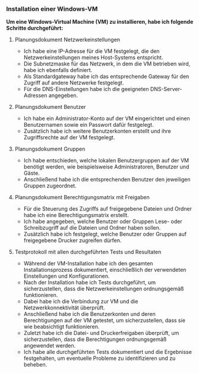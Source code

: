 ### Installation einer Windows-VM

**Um eine Windows-Virtual Machine (VM) zu installieren, habe ich folgende Schritte durchgeführt:**

1. Planungsdokument Netzwerkeinstellungen
   - Ich habe eine IP-Adresse für die VM festgelegt, die den Netzwerkeinstellungen meines Host-Systems entspricht.
   - Die Subnetzmaske für das Netzwerk, in dem die VM betrieben wird, habe ich ebenfalls definiert.
   - Als Standardgateway habe ich das entsprechende Gateway für den Zugriff auf andere Netzwerke festgelegt.
   - Für die DNS-Einstellungen habe ich die geeigneten DNS-Server-Adressen angegeben.

2. Planungsdokument Benutzer
   - Ich habe ein Administrator-Konto auf der VM eingerichtet und einen Benutzernamen sowie ein Passwort dafür festgelegt.
   - Zusätzlich habe ich weitere Benutzerkonten erstellt und ihre Zugriffsrechte auf der VM festgelegt.

3. Planungsdokument Gruppen
   - Ich habe entschieden, welche lokalen Benutzergruppen auf der VM benötigt werden, wie beispielsweise Administratoren, Benutzer und Gäste.
   - Anschließend habe ich die entsprechenden Benutzer den jeweiligen Gruppen zugeordnet.

4. Planungsdokument Berechtigungsmatrix mit Freigaben
   - Für die Steuerung des Zugriffs auf freigegebene Dateien und Ordner habe ich eine Berechtigungsmatrix erstellt.
   - Ich habe angegeben, welche Benutzer oder Gruppen Lese- oder Schreibzugriff auf die Dateien und Ordner haben sollen.
   - Zusätzlich habe ich festgelegt, welche Benutzer oder Gruppen auf freigegebene Drucker zugreifen dürfen.

5. Testprotokoll mit allen durchgeführten Tests und Resultaten
   - Während der VM-Installation habe ich den gesamten Installationsprozess dokumentiert, einschließlich der verwendeten Einstellungen und Konfigurationen.
   - Nach der Installation habe ich Tests durchgeführt, um sicherzustellen, dass die Netzwerkeinstellungen ordnungsgemäß funktionieren.
   - Dabei habe ich die Verbindung zur VM und die Netzwerkkonnektivität überprüft.
   - Anschließend habe ich die Benutzerkonten und deren Berechtigungen auf der VM getestet, um sicherzustellen, dass sie wie beabsichtigt funktionieren.
   - Zuletzt habe ich die Datei- und Druckerfreigaben überprüft, um sicherzustellen, dass die Berechtigungen ordnungsgemäß angewendet werden.
   - Ich habe alle durchgeführten Tests dokumentiert und die Ergebnisse festgehalten, um eventuelle Probleme zu identifizieren und zu beheben.
